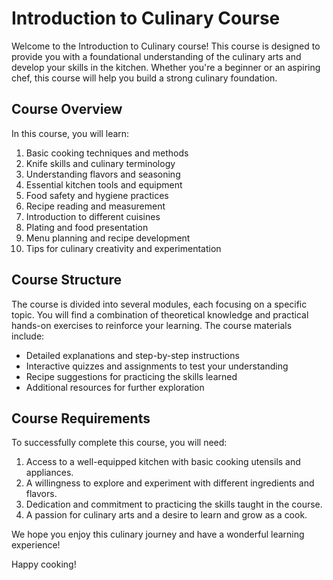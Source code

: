 # Introduction to Culinary Course

Welcome to the Introduction to Culinary course! This course is designed to provide you with a foundational understanding of the culinary arts and develop your skills in the kitchen. Whether you're a beginner or an aspiring chef, this course will help you build a strong culinary foundation.

## Course Overview

In this course, you will learn:

1. Basic cooking techniques and methods
2. Knife skills and culinary terminology
3. Understanding flavors and seasoning
4. Essential kitchen tools and equipment
5. Food safety and hygiene practices
6. Recipe reading and measurement
7. Introduction to different cuisines
8. Plating and food presentation
9. Menu planning and recipe development
10. Tips for culinary creativity and experimentation

## Course Structure

The course is divided into several modules, each focusing on a specific topic. You will find a combination of theoretical knowledge and practical hands-on exercises to reinforce your learning. The course materials include:

- Detailed explanations and step-by-step instructions
- Interactive quizzes and assignments to test your understanding
- Recipe suggestions for practicing the skills learned
- Additional resources for further exploration

## Course Requirements

To successfully complete this course, you will need:

1. Access to a well-equipped kitchen with basic cooking utensils and appliances.
2. A willingness to explore and experiment with different ingredients and flavors.
3. Dedication and commitment to practicing the skills taught in the course.
4. A passion for culinary arts and a desire to learn and grow as a cook.


We hope you enjoy this culinary journey and have a wonderful learning experience!

Happy cooking!
